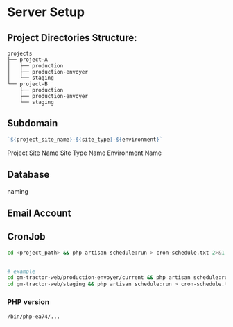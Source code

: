 # Server Setup

## Project Directories Structure:

```
projects
├── project-A
│   ├── production
│   ├── production-envoyer
│   └── staging
└── project-B
    ├── production
	├── production-envoyer
    └── staging
```

## Subdomain

```js
`${project_site_name}-${site_type}-${environment}`
```

Project Site Name
Site Type Name
Environment Name


## Database

naming

## Email Account


## CronJob

```sh
cd <project_path> && php artisan schedule:run > cron-schedule.txt 2>&1


# example
cd gm-tractor-web/production-envoyer/current && php artisan schedule:run > cron-schedule.txt 2>&1
cd gm-tractor-web/staging && php artisan schedule:run > cron-schedule.txt 2>&1
```

### PHP version

```
/bin/php-ea74/...
```